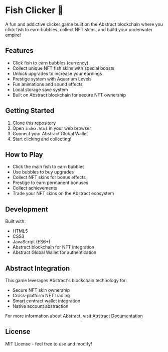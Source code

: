 # Fish Clicker 🐠

A fun and addictive clicker game built on the Abstract blockchain where you click fish to earn bubbles, collect NFT skins, and build your underwater empire!

## Features

- Click fish to earn bubbles (currency)
- Collect unique NFT fish skins with special boosts
- Unlock upgrades to increase your earnings
- Prestige system with Aquarium Levels
- Fun animations and sound effects
- Local storage save system
- Built on Abstract blockchain for secure NFT ownership

## Getting Started

1. Clone this repository
2. Open `index.html` in your web browser
3. Connect your Abstract Global Wallet
4. Start clicking and collecting!

## How to Play

- Click the main fish to earn bubbles
- Use bubbles to buy upgrades
- Collect NFT skins for bonus effects
- Prestige to earn permanent bonuses
- Collect achievements
- Trade your NFT skins on the Abstract ecosystem

## Development

Built with:
- HTML5
- CSS3
- JavaScript (ES6+)
- Abstract blockchain for NFT integration
- Abstract Global Wallet for authentication

## Abstract Integration

This game leverages Abstract's blockchain technology for:
- Secure NFT skin ownership
- Cross-platform NFT trading
- Smart contract wallet integration
- Native account abstraction

For more information about Abstract, visit [Abstract Documentation](https://docs.abs.xyz/overview)

## License

MIT License - feel free to use and modify! 